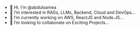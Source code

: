 - 👋 Hi, I’m @abdulsamea
- 👀 I’m interested in RAGs, LLMs, Backend, Cloud and DevOps...
- 🌱 I’m currently working on AWS, ReactJS and Node.JS...
- 💞️ I’m looking to collaborate on Exciting Projects...
<!---
abdulsamea/abdulsamea is a ✨ special ✨ repository because its `README.md` (this file) appears on your GitHub profile.
You can click the Preview link to take a look at your changes.
--->
